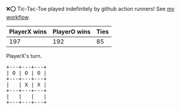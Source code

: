 :x::o: Tic-Tac-Toe played indefinitely by github action runners! See [my workflow](.github/workflows/play.yaml).

|PlayerX wins|PlayerO wins|Ties|
|-|-|-|
|197|192|85|

PlayerX's turn.

<pre>
+---+---+---+
| O | O | O |
+---+---+---+
|   | X | X |
+---+---+---+
|   |   |   |
+---+---+---+
</pre>